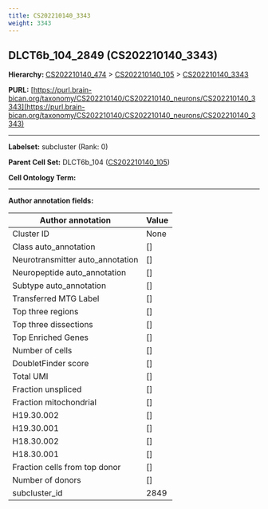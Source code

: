 ```yaml
---
title: CS202210140_3343
weight: 3343
---
```

## DLCT6b_104_2849 (CS202210140_3343)
<b>Hierarchy: </b>
[CS202210140_474](../CS202210140_474) >
[CS202210140_105](../CS202210140_105) >
[CS202210140_3343](../CS202210140_3343)

**PURL:** [https://purl.brain-bican.org/taxonomy/CS202210140/CS202210140_neurons/CS202210140_3343](https://purl.brain-bican.org/taxonomy/CS202210140/CS202210140_neurons/CS202210140_3343)

---


**Labelset:** subcluster (Rank: 0)

**Parent Cell Set:** DLCT6b_104 ([CS202210140_105](../CS202210140_105))



**Cell Ontology Term:** 

[MARKER GENES.]: #


---

[TRANSFERRED ANNOTATIONS.]: #


[AUTHOR ANNOTATION FIELDS.]: #


**Author annotation fields:**

| Author annotation | Value |
|-------------------|-------|
|Cluster ID|None|
|Class auto_annotation|[]|
|Neurotransmitter auto_annotation|[]|
|Neuropeptide auto_annotation|[]|
|Subtype auto_annotation|[]|
|Transferred MTG Label|[]|
|Top three regions|[]|
|Top three dissections|[]|
|Top Enriched Genes|[]|
|Number of cells|[]|
|DoubletFinder score|[]|
|Total UMI|[]|
|Fraction unspliced|[]|
|Fraction mitochondrial|[]|
|H19.30.002|[]|
|H19.30.001|[]|
|H18.30.002|[]|
|H18.30.001|[]|
|Fraction cells from top donor|[]|
|Number of donors|[]|
|subcluster_id|2849|
